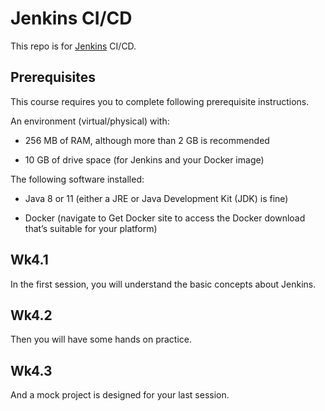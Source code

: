 # Jenkins CI/CD

This repo is for [Jenkins](https://www.jenkins.io/) CI/CD.

## Prerequisites

This course requires you to complete following prerequisite instructions.

An environment (virtual/physical) with:

- 256 MB of RAM, although more than 2 GB is recommended

- 10 GB of drive space (for Jenkins and your Docker image)

The following software installed:

- Java 8 or 11 (either a JRE or Java Development Kit (JDK) is fine)

- Docker (navigate to Get Docker site to access the Docker download that’s suitable for your platform)

## Wk4.1

In the first session, you will  understand the basic concepts about Jenkins. 

## Wk4.2

Then you will have some hands on practice.

## Wk4.3

And a mock project is designed for your last session.
